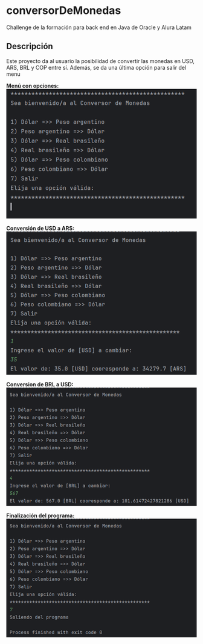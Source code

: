 # conversorDeMonedas
Challenge de la formación para back end en Java de Oracle y Alura Latam

## Descripción
Este proyecto da al usuario la posibilidad de convertir las monedas en USD, ARS, BRL y COP entre sí. Además, se da una última opción para salir del menu

**Menú con opciones:**
![Descripción de la imagen](./figuras/fig1.png)

**Conversión de USD a ARS:**
![Descripción de la imagen](./figuras/fig2.png)

**Conversion de BRL a USD:**
![Descripción de la imagen](./figuras/fig3.png)

**Finalización del programa:**
![Descripción de la imagen](./figuras/fig4.png)

